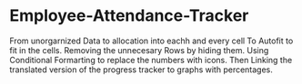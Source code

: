 # Employee-Attendance-Tracker
From unorgarnized Data to allocation into eachh and every cell
To Autofit to fit in the cells.
Removing the unnecesary Rows by hiding them.
Using Conditional Formarting to replace the numbers with icons.
Then Linking the translated version of the progress tracker to graphs with percentages.
